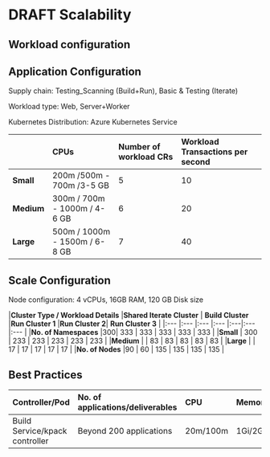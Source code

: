 # DRAFT Scalability

## Workload configuration


## Application Configuration

Supply chain: Testing_Scanning (Build+Run), Basic & Testing (Iterate)

Workload type: Web, Server+Worker

Kubernetes Distribution: Azure Kubernetes Service

|  | **CPUs** | **Number of workload CRs** |Workload Transactions per second|
|:--- |:--- |:--- |:--- |
|**Small** | 200m /500m - 700m /3-5 GB| 5 |10|
|**Medium** | 300m / 700m - 1000m / 4-6 GB | 6 |20|
|**Large** | 500m / 1000m - 1500m / 6-8 GB | 7 |40 |

## Scale Configuration

Node configuration: 4 vCPUs, 16GB RAM, 120 GB Disk size

|**Cluster Type / Workload Details** |**Shared Iterate Cluster** | **Build Cluster** |**Run Cluster 1** |**Run Cluster 2**| **Run Cluster 3** |
|:--- |:--- |:--- |:--- |:---|:--- |:--- |
|**No. of Namespaces** |300| 333 | 333 | 333 | 333 | 333 |
|**Small** | 300 | 233 | 233 | 233 | 233 | 233 |
|**Medium** | | 83 | 83 | 83 | 83 | 83   |
|**Large** | | 17 | 17 | 17 | 17 | 17 |
|**No. of Nodes** |90 | 60 | 135 | 135 | 135 | 135 |


## Best Practices

|**Controller/Pod**|**No. of applications/deliverables**|**CPU**|**Memory**|**Build** | **Run** | **Iterate** |**Other changes**|**Comments**|**Values set in**|
|:------|:------|:--------|:-------|:------|:------|:-----|:------|:--------|:-------|
 Build Service/kpack controller | Beyond 200 applications | 20m/100m | 1Gi/2Gi | Yes | No | Yes | | | Tap\-values
          
